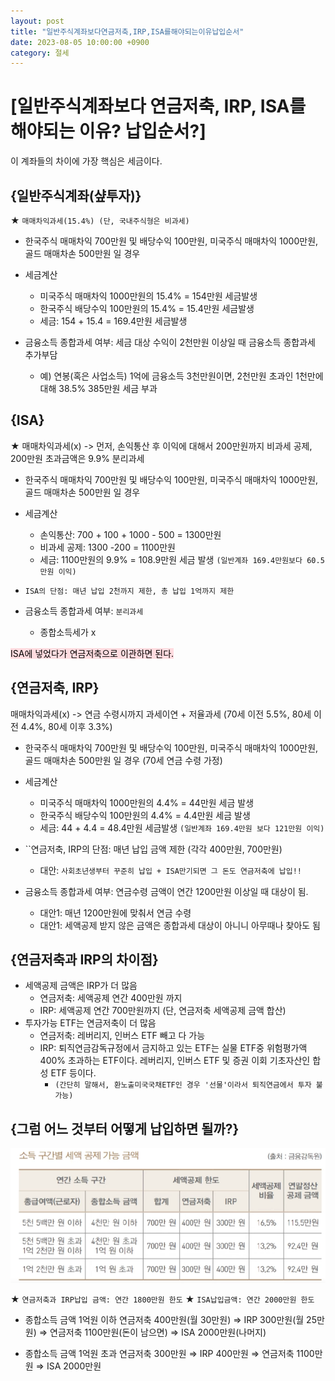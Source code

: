```yaml
---
layout: post
title: "일반주식계좌보다연금저축,IRP,ISA를해야되는이유납입순서"
date: 2023-08-05 10:00:00 +0900
category: 절세
---
```


# [일반주식계좌보다 연금저축, IRP, ISA를 해야되는 이유? 납입순서?]

이 계좌들의 차이에 가장 핵심은 세금이다.

## {일반주식계좌(샾투자)}

★ ``매매차익과세(15.4%) (단, 국내주식형은 비과세)``

- 한국주식 매매차익 700만원 및 배당수익 100만원, 미국주식 매매차익 1000만원, 골드 매매차손 500만원 일 경우

- 세금계산
    - 미국주식 매매차익 1000만원의 15.4% = 154만원 세금발생
    - 한국주식 배당수익 100만원의 15.4% = 15.4만원 세금발생
    - 세금: 154 + 15.4 = 169.4만원 세금발생

- 금융소득 종합과세 여부: 세금 대상 수익이 2천만원 이상일 때 금융소득 종합과세 추가부담
    - 예) 연봉(혹은 사업소득) 1억에 금융소득 3천만원이면, 2천만원 초과인 1천만에 대해 38.5% 385만원 세금 부과

## {ISA}

★ 매매차익과세(x) -> 먼저, 손익통산 후 이익에 대해서 200만원까지 비과세 공제, 200만원 초과금액은 9.9% 분리과세

- 한국주식 매매차익 700만원 및 배당수익 100만원, 미국주식 매매차익 1000만원, 골드 매매차손 500만원 일 경우

- 세금계산
    - 손익통산: 700 + 100 + 1000 - 500 = 1300만원
    - 비과세 공제: 1300 -200 = 1100만원
    - 세금: 1100만원의 9.9% = 108.9만원 세금 발생 ``(일반계좌 169.4만원보다 60.5만원 이익)``
- ``ISA의 단점: 매년 납입 2천까지 제한, 총 납입 1억까지 제한``
- 금융소득 종합과세 여부: ``분리과세``
    - 종합소득세가 x

<mark style="background-color: #ffdce0">ISA에 넣었다가 연금저축으로 이관하면 된다.</mark>

## {연금저축, IRP}

매매차익과세(x) -> 연금 수령시까지 과세이연 + 저율과세 (70세 이전 5.5%, 80세 이전 4.4%, 80세 이후 3.3%)

- 한국주식 매매차익 700만원 및 배당수익 100만원, 미국주식 매매차익 1000만원, 골드 매매차손 500만원 일 경우 (70세 연금 수령 가정)

- 세금계산
    - 미국주식 매매차익 1000만원의 4.4% = 44만원 세금 발생
    - 한국주식 배당수익 100만원의 4.4% = 4.4만원 세금 발생
    - 세금: 44 + 4.4 = 48.4만원 세금발생 ``(일반계좌 169.4만원 보다 121만원 이익)``

- ``연금저축, IRP의 단점: 매년 납입 금액 제한 (각각 400만원, 700만원)
    - 대안: ``사회초년생부터 꾸준히 납입 + ISA만기되면 그 돈도 연금저축에 납입!!``
- 금융소득 종합과세 여부: 연금수령 금액이 연간 1200만원 이상일 때 대상이 됨.
    - 대안1: 매년 1200만원에 맞춰서 연금 수령
    - 대안1: 세액공제 받지 않은 금액은 종합과세 대상이 아니니 아무때나 찾아도 됨


## {연금저축과 IRP의 차이점}

- 세액공제 금액은 IRP가 더 많음
    - 연금저축: 세액공제 연간 400만원 까지
    - IRP: 세액공제 연간 700만원까지 (단, 연금저축 세액공제 금액 합산)
- 투자가능 ETF는 연금저축이 더 많음
    - 연금저축: 레버리지, 인버스 ETF 빼고 다 가능
    - IRP: 퇴직연금감독규정에서 금지하고 있는 ETF는 실물 ETF중 위험평가액 400% 초과하는 ETF이다. 레버리지, 인버스 ETF 및 증권 이회 기초자산인 합성 ETF 등이다.
        - ``(간단히 말해서, 환노출미국국채ETF인 경우 '선물'이라서 퇴직연금에서 투자 불가능)``

## {그럼 어느 것부터 어떻게 납입하면 될까?}

![](/public/img/일반주식계좌보다연금저축,IRP,ISA를해야되는이유납입순서1.png)

★ ``연금저축과 IRP납입 금액: 연간 1800만원 한도``
★ ``ISA납입금액: 연간 2000만원 한도``

- 종합소득 금액 1억원 이하
연금저축 400만원(월 30만원) ⇒ IRP 300만원(월 25만원) ⇒ 연금저축 1100만원(돈이 남으면) ⇒ ISA 2000만원(나머지)

- 종합소득 금액 1억원 초과
연금저축 300만원 ⇒ IRP 400만원 ⇒ 연금저축 1100만원 ⇒ ISA 2000만원